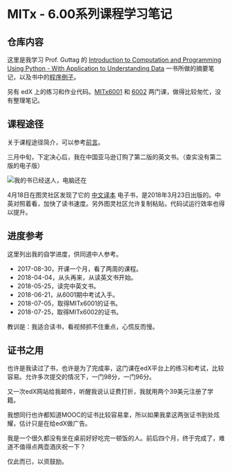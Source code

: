# MITx - 6.00系列课程学习笔记

## 仓库内容

这里是我学习 Prof. Guttag 的 [Introduction to Computation and Programming Using Python - With Application to Understanding Data](https://www.amazon.cn/dp/0262529629/ref=sr_1_1?__mk_zh_CN=%E4%BA%9A%E9%A9%AC%E9%80%8A%E7%BD%91%E7%AB%99&keywords=Introduction+to+Computation+and+Programming+Using+Python+-+With+Application+to+Understanding+Data&qid=1557665816&s=gateway&sr=8-1 "Buy at Amazon") 一书所做的摘要笔记，以及书中的[程序例子](https://github.com/John-Qu/MITx600/tree/master/BookCodes)。

另有 edX 上的练习和作业代码。[MITx6001]() 和 [6002]() 两门课，做得比较匆忙，没有整理笔记。

## 课程途径

关于课程途径简介，可以参考[前言](https://john-qu.github.io/MITx600/#/c0)。

三月中旬，下定决心后，我在中国亚马逊订购了第二版的英文书。（查实没有第二版的电子版）

![我的书已经送人，电脑还在](https://ws4.sinaimg.cn/large/006tKfTcgy1fqhztta6s2j31kw23vx6p.jpg)

4月18日在图灵社区发现了它的 [中文译本](http://www.ituring.com.cn/book/1966 "在图灵买") 电子书，是2018年3月23日出版的。中英对照着看，加快了读书速度。另外图灵社区允许复制粘贴，代码试运行效率也得以提升。

## 进度参考

这里列出我的自学进度，供同道中人参考。

- 2017-08-30，开课一个月，看了两周的课程。
- 2018-04-04，从头再来，从读英文书开始。
- 2018-05-25，读完中英文书。
- 2018-06-21，从6001期中考试入手。
- 2018-07-05，取得MITx6001的证书。
- 2018-07-25，取得MITx6002的证书。

教训是：我适合读书，看视频抓不住重点，心慌反而慢。

## 证书之用

也许是我读过了书，也许是为了完成率，这门课在edX平台上的练习和考试，比较容易。允许多次提交的情况下，一门98分，一门96分。

又一次edX网站给我邮件，听醒我说认证费打折，我就用两个39美元注册了学籍。

我想同行也许都知道MOOC的证书比较容易拿，所以如果我拿这两张证书到处炫耀，估计只是在给edX做广告。

我是一个很久都没有坐在桌前好好吃完一顿饭的人。前后四个月，终于完成了，难道不值得点两壶酒庆祝一下？

仅此而已，以资鼓励。

